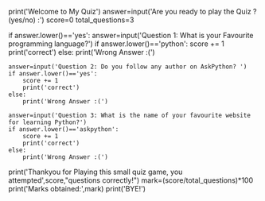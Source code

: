 print('Welcome to My Quiz')
answer=input('Are you ready to play the Quiz ? (yes/no) :')
score=0
total_questions=3
 
if answer.lower()=='yes':
    answer=input('Question 1: What is your Favourite programming language?')
    if answer.lower()=='python':
        score += 1
        print('correct')
    else:
        print('Wrong Answer :(')
 
 
    answer=input('Question 2: Do you follow any author on AskPython? ')
    if answer.lower()=='yes':
        score += 1
        print('correct')
    else:
        print('Wrong Answer :(')
 
    answer=input('Question 3: What is the name of your favourite website for learning Python?')
    if answer.lower()=='askpython':
        score += 1
        print('correct')
    else:
        print('Wrong Answer :(')
 
print('Thankyou for Playing this small quiz game, you attempted',score,"questions correctly!")
mark=(score/total_questions)*100
print('Marks obtained:',mark)
print('BYE!')
